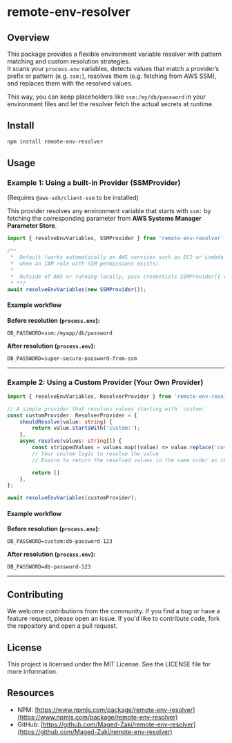 # remote-env-resolver

## Overview

This package provides a flexible environment variable resolver with pattern matching and custom resolution strategies.  
It scans your `process.env` variables, detects values that match a provider’s prefix or pattern (e.g. `ssm:`), resolves them (e.g. fetching from AWS SSM), and replaces them with the resolved values.

This way, you can keep placeholders like `ssm:/my/db/password` in your environment files and let the resolver fetch the actual secrets at runtime.

## Install

```bash
npm install remote-env-resolver
```

## Usage

### Example 1: Using a built-in Provider (SSMProvider)

(Requires `@aws-sdk/client-ssm` to be installed)

This provider resolves any environment variable that starts with `ssm:` by fetching the corresponding parameter from **AWS Systems Manager Parameter Store**.

```typescript
import { resolveEnvVariables, SSMProvider } from 'remote-env-resolver';

/**
 *  Default (works automatically on AWS services such as EC2 or Lambda
 *  when an IAM role with SSM permissions exists).
 * 
 * 	Outside of AWS or running locally, pass credentials SSMProvider({ credentials, region })
 * **/
await resolveEnvVariables(new SSMProvider());
```

#### Example workflow

**Before resolution (`process.env`):**

```env
DB_PASSWORD=ssm:/myapp/db/password
```

**After resolution (`process.env`):**

```env
DB_PASSWORD=super-secure-password-from-ssm
```

---

### Example 2: Using a Custom Provider (Your Own Provider)

```typescript
import { resolveEnvVariables, ResolverProvider } from 'remote-env-resolver';

// A simple provider that resolves values starting with `custom:`
const customProvider: ResolverProvider = {
	shouldResolve(value: string) {
		return value.startsWith('custom:');
	},
	async resolve(values: string[]) {
		const strippedValues = values.map((value) => value.replace('custom:', ''));
		// Your custom logic to resolve the value
		// Ensure to return the resolved values in the same order as the original values array

		return []
	},
};

await resolveEnvVariables(customProvider);
```

#### Example workflow

**Before resolution (`process.env`):**

```env
DB_PASSWORD=custom:db-password-123
```

**After resolution (`process.env`):**

```env
DB_PASSWORD=db-password-123
```

---

## Contributing

We welcome contributions from the community. If you find a bug or have a feature request, please open an issue.
If you'd like to contribute code, fork the repository and open a pull request.

## License

This project is licensed under the MIT License. See the LICENSE file for more information.

## Resources

- NPM: [https://www.npmjs.com/package/remote-env-resolver](https://www.npmjs.com/package/remote-env-resolver)
- GitHub: [https://github.com/Maged-Zaki/remote-env-resolver](https://github.com/Maged-Zaki/remote-env-resolver)
